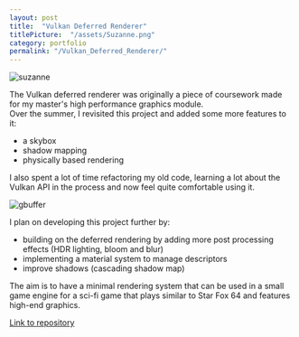 ```yaml
---
layout: post
title:  "Vulkan Deferred Renderer"
titlePicture:  "/assets/Suzanne.png"
category: portfolio
permalink: "/Vulkan_Deferred_Renderer/"
---
```


<!--end-excerpt-->

![suzanne]({{site.url}}/assets/Suzanne.png)

The Vulkan deferred renderer was originally a piece of coursework made for my master's high performance graphics module.\
Over the summer, I revisited this project and added some more features to it:
- a skybox
- shadow mapping
- physically based rendering

I also spent a lot of time refactoring my old code, learning a lot about the Vulkan API in the process and now feel quite comfortable using it.

![gbuffer]({{site.url}}/assets/composite_gbuffer.png)

I plan on developing this project further by:
- building on the deferred rendering by adding more post processing effects (HDR lighting, bloom and blur)
- implementing a material system to manage descriptors
- improve shadows (cascading shadow map)

The aim is to have a minimal rendering system that can be used in a small game engine for a sci-fi game that plays similar to Star Fox 64 and features high-end graphics.

[Link to repository][repo]

[repo]: https://github.com/TMoCo/VulkanRenderer
